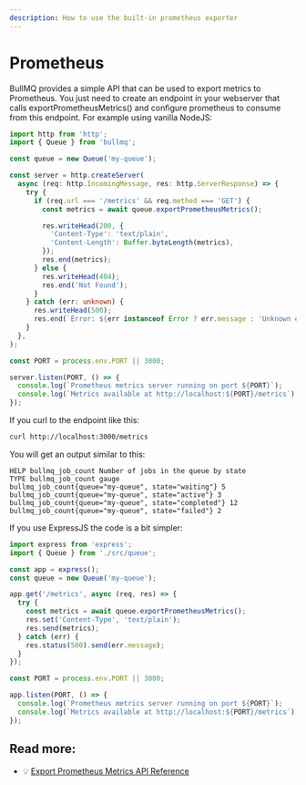 ```yaml
---
description: How to use the built-in prometheus exporter
---
```


# Prometheus

BullMQ provides a simple API that can be used to export metrics to Prometheus. You just need to create an endpoint in your webserver that calls exportPrometheusMetrics() and configure prometheus to consume from this endpoint. For example using vanilla NodeJS:

```typescript
import http from 'http';
import { Queue } from 'bullmq';

const queue = new Queue('my-queue');

const server = http.createServer(
  async (req: http.IncomingMessage, res: http.ServerResponse) => {
    try {
      if (req.url === '/metrics' && req.method === 'GET') {
        const metrics = await queue.exportPrometheusMetrics();

        res.writeHead(200, {
          'Content-Type': 'text/plain',
          'Content-Length': Buffer.byteLength(metrics),
        });
        res.end(metrics);
      } else {
        res.writeHead(404);
        res.end('Not Found');
      }
    } catch (err: unknown) {
      res.writeHead(500);
      res.end(`Error: ${err instanceof Error ? err.message : 'Unknown error'}`);
    }
  },
);

const PORT = process.env.PORT || 3000;

server.listen(PORT, () => {
  console.log(`Prometheus metrics server running on port ${PORT}`);
  console.log(`Metrics available at http://localhost:${PORT}/metrics`);
});
```

If you curl to the endpoint like this:&#x20;

```bash
curl http://localhost:3000/metrics
```

You will get an output similar to this:

```
HELP bullmq_job_count Number of jobs in the queue by state
TYPE bullmq_job_count gauge
bullmq_job_count{queue="my-queue", state="waiting"} 5
bullmq_job_count{queue="my-queue", state="active"} 3
bullmq_job_count{queue="my-queue", state="completed"} 12
bullmq_job_count{queue="my-queue", state="failed"} 2
```

If you use ExpressJS the code is a bit simpler:

```typescript
import express from 'express';
import { Queue } from './src/queue';

const app = express();
const queue = new Queue('my-queue');

app.get('/metrics', async (req, res) => {
  try {
    const metrics = await queue.exportPrometheusMetrics();
    res.set('Content-Type', 'text/plain');
    res.send(metrics);
  } catch (err) {
    res.status(500).send(err.message);
  }
});

const PORT = process.env.PORT || 3000;

app.listen(PORT, () => {
  console.log(`Prometheus metrics server running on port ${PORT}`);
  console.log(`Metrics available at http://localhost:${PORT}/metrics`);
});
```

## Read more:

- 💡 [Export Prometheus Metrics API Reference](https://api.docs.bullmq.io/classes/v5.Queue.html#exportPrometheusMetrics)
